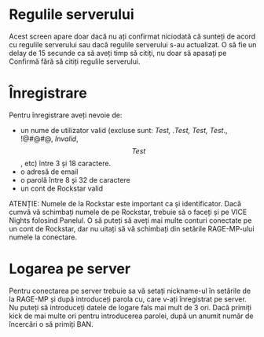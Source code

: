 # Regulile serverului
Acest screen apare doar dacă nu ați confirmat niciodată că sunteți de acord cu regulile serverului sau dacă regulile serverului s-au actualizat. 
O să fie un delay de 15 secunde ca să aveți timp să citiți, nu doar să apasați pe Confirmă fără să citiți regulile serverului.

# Înregistrare
Pentru înregistrare aveți nevoie de: 
- un nume de utilizator valid (excluse sunt: __Test, _.Test, Test__, Test_., !@#@#@, _Invalid_, _$$Test$$_, etc) între 3 și 18 caractere.
- o adresă de email
- o parolă între 8 și 32 de caractere
- un cont de Rockstar valid

ATENȚIE: Numele de la Rockstar este important ca și identificator. 
Dacă cumvă vă schimbați numele de pe Rockstar, trebuie să o faceți și pe VICE Nights folosind Panelul.
O să puteți să aveți mai multe conturi conectate pe un cont de Rockstar, dar nu uitați să vă schimbați din setările RAGE-MP-ului numele la conectare. 

# Logarea pe server

Pentru conectarea pe server trebuie sa vă setați nickname-ul în setările de la RAGE-MP și după introduceți parola cu, care v-ați înregistrat pe server.
Nu puteți să introduceți datele de logare fals mai mult de 3 ori.
Dacă primiți kick de mai multe ori pentru introducerea parolei, după un anumit număr de încercări o să primiți BAN.
